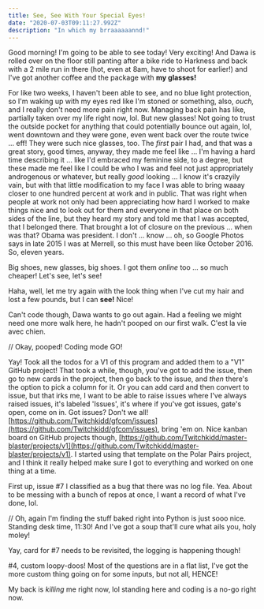 ```yaml
---
title: See, See With Your Special Eyes!
date: "2020-07-03T09:11:27.992Z"
description: "In which my brraaaaaannd!"
---
```


Good morning! I'm going to be able to see today! Very exciting! And Dawa is rolled over on the floor still panting after a bike ride to Harkness and back with a 2 mile run in there (hot, even at 8am, have to shoot for earlier!) and I've got another coffee and the package with **my glasses!**

For like two weeks, I haven't been able to see, and no blue light protection, so I'm waking up with my eyes red like I'm stoned or something, also, _ouch,_ and I really don't need more pain right now. Managing back pain has like, partially taken over my life right now, lol. But new glasses! Not going to trust the outside pocket for anything that could potentially bounce out again, lol, went downtown and they were gone, even went back over the route twice ... eff! They were such nice glasses, too. The _first_ pair I had, and that was a great story, good times, anyway, they made me feel like ... I'm having a hard time describing it ... like I'd embraced my feminine side, to a degree, but these made me feel like I could be who I was and feel not just appropriately androgenous or whatever, but really _good_ looking ... I know it's crazyily vain, but with that little modification to my face I was able to bring waaay closer to one hundred percent at work and in public. That was right when people at work not only had been appreciating how hard I worked to make things nice and to look out for them and everyone in that place on both sides of the line, but they heard my story and told me that I was accepted, that I belonged there. That brought a lot of closure on the previous ... when was that? Obama was president. I don't ... know ... oh, so Google Photos says in late 2015 I was at Merrell, so this must have been like October 2016. So, eleven years.

Big shoes, new glasses, big shoes. I got them _online_ too ... so much cheaper! Let's see, let's see!

Haha, well, let me try again with the look thing when I've cut my hair and lost a few pounds, but I can **see!** Nice!

Can't code though, Dawa wants to go out again. Had a feeling we might need one more walk here, he hadn't pooped on our first walk. C'est la vie avec chien.

// Okay, pooped! Coding mode GO!

Yay! Took all the todos for a V1 of this program and added them to a "V1" GitHub project! That took a while, though, you've got to add the issue, then go to new cards in the project, then go back to the issue, and _then_ there's the option to pick a column for it. Or you can add card and then convert to issue, but that irks me, I want to be able to raise issues where I've always raised issues, it's labeled 'Issues', it's where if you've got issues, gate's open, come on in. Got issues? Don't we all! [https://github.com/Twitchkidd/gfcom/issues](https://github.com/Twitchkidd/gfcom/issues), bring 'em on. Nice kanban board on GitHub projects though, [https://github.com/Twitchkidd/master-blaster/projects/v1](https://github.com/Twitchkidd/master-blaster/projects/v1). I started using that template on the Polar Pairs project, and I think it really helped make sure I got to everything and worked on one thing at a time.

First up, issue #7 I classified as a bug that there was no log file. Yea. About to be messing with a bunch of repos at once, I want a record of what I've done, lol.

// Oh, again I'm finding the stuff baked right into Python is just sooo nice. Standing desk time, 11:30! And I've got a soup that'll cure what ails you, holy moley!

Yay, card for #7 needs to be revisited, the logging is happening though!

#4, custom loopy-doos! Most of the questions are in a flat list, I've got the more custom thing going on for some inputs, but not all, HENCE!

My back is _killing_ me right now, lol standing here and coding is a no-go right now.
